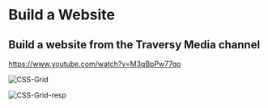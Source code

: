 # Build a Website

## Build a website from the Traversy Media channel

https://www.youtube.com/watch?v=M3qBpPw77qo


![CSS-Grid](https://user-images.githubusercontent.com/50461475/87591903-6db73d80-c6bf-11ea-9368-69fb7af9794a.gif)



![CSS-Grid-resp](https://user-images.githubusercontent.com/50461475/87591925-74de4b80-c6bf-11ea-8e14-eca178928d2d.gif)
